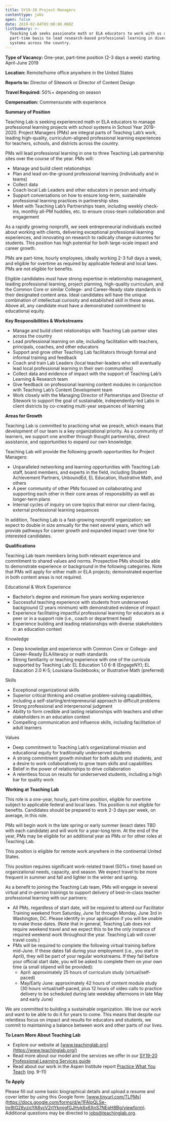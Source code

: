 ```yaml
---
title: SY19-20 Project Managers
contenttype: jobs
open: false
date: 2019-02-04T05:00:00.000Z
listSummary: >-
  Teaching Lab seeks passionate math or ELA educators to work with us on a
  part-time basis to lead research-based professional learning in diverse school
  systems across the country.
---
```

**Type of Vacancy:** One-year, part-time position (2-3 days a week) starting April-June 2019

**Location:** Remote/home office anywhere in the United States

**Reports to:** Director of Sitework or Director of Content Design

**Travel Required:** 50%+ depending on season

**Compensation:** Commensurate with experience

**Summary of Position**

Teaching Lab is seeking experienced math or ELA educators to manage professional learning projects with school systems in School Year 2019-2020. Project Managers (PMs) are integral parts of Teaching Lab’s work, leading high-quality, curriculum-aligned professional learning experiences for teachers, schools, and districts across the country.

PMs will lead professional learning in one to three Teaching Lab partnership sites over the course of the year. PMs will:

* Manage and build client relationships
* Plan and lead on-the-ground professional learning (individually and in teams)
* Collect data
* Coach local Lab Leaders and other educators in person and virtually
* Support conversations on how to ensure long-term, sustainable professional learning practices in partnership sites
* Meet with Teaching Lab’s Partnerships team, including weekly check-ins, monthly all-PM huddles, etc. to ensure cross-team collaboration and engagement

As a rapidly growing nonprofit, we seek entrepreneurial individuals excited about working with clients, delivering exceptional professional learning experiences, and innovating on research to radically change outcomes for students. This position has high potential for both large-scale impact and career growth.

PMs are part-time, hourly employees, ideally working 2-3 full days a week, and eligible for overtime as required by applicable federal and local laws. PMs are not eligible for benefits.

Eligible candidates must have strong expertise in relationship management, leading professional learning, project planning, high-quality curriculum, and the Common Core or similar College- and Career-Ready state standards in their designated content area. Ideal candidates will have the unique combination of intellectual curiosity and established skill in these areas. Above all, any candidate must have a demonstrated commitment to educational equity.

**Key Responsibilities & Workstreams**

* Manage and build client relationships with Teaching Lab partner sites across the country
* Lead professional learning on site, including facilitation with teachers, principals, coaches, and other educators
* Support and grow other Teaching Lab facilitators through formal and informal training and feedback
* Coach and train Lab Leaders (local teacher-leaders who will eventually lead local professional learning in their own communities)
* Collect data and evidence of impact with the support of Teaching Lab’s Learning & Research team
* Give feedback on professional learning content modules in conjunction with Teaching Lab’s Content Development team
* Work closely with the Managing Director of Partnerships and Director of Sitework to support the goal of sustainable, independently-led Labs in client districts by co-creating multi-year sequences of learning

**Areas for Growth**

Teaching Lab is committed to practicing what we preach, which means that development of our team is a key organizational priority. As a community of learners, we support one another through thought partnership, direct assistance, and opportunities to expand our own knowledge.

Teaching Lab will provide the following growth opportunities for Project Managers:

* Unparalleled networking and learning opportunities with Teaching Lab staff, board members, and experts in the field, including Student Achievement Partners, UnboundEd, EL Education, Illustrative Math, and others
* A peer community of other PMs focused on collaborating and supporting each other in their core areas of responsibility as well as longer-term plans
* Internal cycles of inquiry on core topics that mirror our client-facing, external professional learning sequences

In addition, Teaching Lab is a fast-growing nonprofit organization; we expect to double in size annually for the next several years, which will provide pathways for career growth and expanded impact over time for interested candidates.

**Qualifications**

Teaching Lab team members bring both relevant experience and commitment to shared values and norms. Prospective PMs should be able to demonstrate experience or background in the following categories. Note that PMs will apply for either math or ELA projects; demonstrated expertise in both content areas is not required.

Educational & Work Experience

* Bachelor’s degree and minimum five years working experience
* Successful teaching experience with students from underserved background (2 years minimum) with demonstrated evidence of impact
* Experience facilitating impactful professional learning for educators as a peer or in a support role (i.e., coach or department head)
* Experience building and leading relationships with diverse stakeholders in an education context

Knowledge

* Deep knowledge and experience with Common Core or College- and Career-Ready ELA/literacy or math standards
* Strong familiarity or teaching experience with one of the curricula supported by Teaching Lab: EL Education 1.0 6-8 (EngageNY); EL Education 2.0 K-5; Louisiana Guidebooks; or Illustrative Math (preferred)

Skills

* Exceptional organizational skills
* Superior critical thinking and creative problem-solving capabilities, including a self-starting/entrepreneurial approach to difficult problems
* Strong professional and interpersonal judgment
* Ability to form credible and lasting relationships with teachers and other stakeholders in an education context
* Compelling communication and influence skills, including facilitation of adult learners

Values

* Deep commitment to Teaching Lab’s organizational mission and educational equity for traditionally underserved students
* A strong commitment growth mindset for both adults and students, and a desire to work collaboratively to grow team skills and capabilities
* Belief in the power of relationships to drive collaboration
* A relentless focus on results for underserved students, including a high bar for quality work

**Working at Teaching Lab**

This role is a one-year, hourly, part-time position, eligible for overtime subject to applicable federal and local laws. This position is not eligible for benefits. Candidates should be prepared to work 2-3 days per week, on average, in this role.

PMs will begin work in the late spring or early summer (exact dates TBD with each candidate) and will work for a year-long term. At the end of the year, PMs may be eligible for an additional year as PMs or for other roles at Teaching Lab.

This position is eligible for remote work anywhere in the continental United States.

This position requires significant work-related travel (50%+ time) based on organizational needs, capacity, and season. We expect travel to be more frequent in summer and fall and lighter in the winter and spring.

As a benefit to joining the Teaching Lab team, PMs will engage in several virtual and in-person trainings to support delivery of best-in-class teacher professional learning with our partners:

* All PMs, regardless of start date, will be required to attend our Facilitator Training weekend from Saturday, June 1st through Monday, June 3rd in Washington, DC. Please identify in your application if you will be unable to make those dates. (Note that in general, Teaching Lab does not require weekend travel and we expect this to be the only instance of required weekend work throughout the year. Teaching Lab will cover travel costs.)
* PMs will be required to complete the following virtual training before mid-June. If these dates fall during your employment (i.e., you start in April), they will be part of your regular workstreams. If they fall before your official start date, you will be asked to complete them on your own time (a small stipend will be provided):
  * April: approximately 25 hours of curriculum study (virtual/self-paced)
  * May/Early June: approximately 42 hours of content module study (30 hours virtual/self-paced, plus 12 hours of video calls to practice delivery to be scheduled during late weekday afternoons in late May and early June)

We are committed to building a sustainable organization. We love our work and want to be able to do it for years to come. This means that despite our relentless focus on impact and results for educators and students, we commit to maintaining a balance between work and other parts of our lives.

**To Learn More About Teaching Lab**

* Explore our website at [www.teachinglab.org](https://www.teachinglab.org/)
* Read more about our model and the services we offer in our [SY19-20 Professional Learning Services guide
  ](https://www.dropbox.com/s/tbolveueiy4kbbg/SY19-20%20Teaching%20Lab%20Professional%20Learning%20Services.pdf?dl=0)
* Read about our work in the Aspen Institute report [Practice What You Teach](https://assets.aspeninstitute.org/content/uploads/2017/04/Practice-What-You-Teach.pdf) (pg. 9-11)

**To Apply**

Please fill out some basic biographical details and upload a resume and cover letter by using this Google form: [www.tinyurl.com/TLPMs](https://docs.google.com/forms/d/e/1FAIpQLSe-lnr8tG28yzicYA8ycV2rtYkmjgfGJHyk6x6XnS7NEpH8Bg/viewform). Additional questions may be directed to jobs@teachinglab.org.
